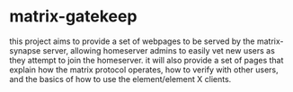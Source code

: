 # matrix-gatekeep

this project aims to provide a set of webpages to be served by the matrix-synapse server, allowing homeserver admins to
easily vet new users as they attempt to join the homeserver. it will also provide a set of pages that explain how the 
matrix protocol operates, how to verify with other users, and the basics of how to use the element/element X clients.